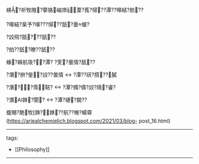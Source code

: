 ﻿---
layout: default
---

蝧?祈牧隞?摮貉岫頝葦?菟?憳??潭??嗥結?舫?? 
  
?嗥結?臬予?嗅???憳??舐?曇蝯? 
  
  
?詨飛?舐???舐??  
  
?拍??舐?暸??舐??  
  
蝝?頛航圾??潭? ?芰?曇情?舐?? 
  
?潛?拚?鈭?詨??曇情 <-> ?潭??祆?撘??膩  
  
?潛??霈鞊? <-> ?潭?撱?儔?詨?隢?餈? 
  
?潛AI銝?閬?  <-> ?潭?璉?閫??

蝮賜?靘牧[銝?銝??航??脩?蝪霄(https://ariealchemielich.blogspot.com/2021/03/blog-
post_16.html)  


---
tags:
  - [[Philosophy]]

---

